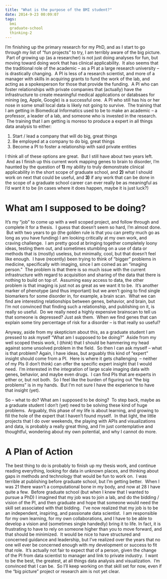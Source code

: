 ```yaml
---
title: "What is the purpose of the BMI student?"
date: 2014-9-23 00:09:07
tags:
  bmi
  graduate-school
  thinking-2
---
```



I’m finishing up the primary research for my PhD, and as I start to go through my list of “fun projects” to try, I am terribly aware of the big picture.  Part of growing up (as a researcher) is not just doing analyses for fun, but moving toward doing work that has clinical applicability.  It also seems that the traditional role of the academic – as a PI at a large research university – is drastically changing.  A PI is less of a research scientist, and more of a manager with skills in acquiring grants to fund the work of the lab, and acting as a spokesperson for those that provide the funding.  A PI who can foster relationships with private companies that (actually) have the infrastructure to create meaningful medical applications or databsaes for mining (eg, Apple, Google) is a successful one.  A PI who still has his or her nose in some small local data is likely not going to survive.  The training that I am getting in Biomedical Informatics used to be to make an academic – a professor, a leader of a lab, and someone who is invested in the research.  The training that I am getting is moreso to produce a expert in all things data analysis to either:

1. Start / lead a company that will do big, great things
2. Be employed at a company to do big, great things
3. Become a PI to foster a relationship with said private entities

I think all of these options are great.  But I still have about two years left.  And as I finish up this current work mapping genes to brain to disorder, I’m haunted by the question of **1)** my ability to truly demonstrate clinical applicability in the short scope of graduate school, and **2)** what I should work on next that could be useful, and **3)** if any work that can be done in the scope of a graduate school career can ever really be as meaningful as I’d want it to be (in cases where it does happen, maybe it is just luck?)


# 


# What am I supposed to be doing?

It’s my “job” to come up with a well scoped project, and follow through and complete it for a thesis.  I guess that doesn’t seem so hard, I’m almost done.  But with two years to go (the golden rule is that you can pretty much go as long as you have funding) I am looking critically at my own work, and craving challenge.  I am pretty good at bringing together completely loony ideas, testing them out, and sometimes stumbling on a use of data or methods that is (mostly) useless, but minimally, cool, but that doesn’t feel like enough.  I have (recently) been trying to think of “bigger” problems in medicine, specifically with imaging, since I am coined as an “imaging person.”  The problem is that there is so much issue with the current infrastructure with regard to acquisition and sharing of the data that there is nothing to build on top of.  Assuming easy access to data, the other problem is that imaging is just not as great as we want it to be.  It’s another marker of phenotype (and thus important) but we aren’t going to find single biomarkers for some disorder in, for example, a brain scan.  What we can find are interesting relationships between genes, behavior, and brain, but I’m not convinced that finding such a relationship, and publishing on it, is really so useful.  Do we really need a highly expensive brainscan to tell us that someone is depressed? Just ask them.  When we find genes that can explain some tiny percentage of risk for a disorder – is that really so useful?

Anyway, aside from my skepticism about this, as a graduate student I am pressed to ask myself “What am I supposed to be doing?”  Aside from my well scoped thesis work, I (*think*) that I should be hammering my head against some unsolved problem in the field.  So then I can ask myself – what is that problem? Again, I have ideas, but arguably this kind of “expert” insight should come from a PI.  Here is where it gets challenging  – neither of my PIs (I don’t think) can offer the specific expert insight that I would need.  I’m interested in the integration of large scale imaging data with genes, behavior, and maybe even drugs.  I can find PIs that are experts in either or, but not both.  So I feel like the burden of figuring out “the big problems” is in my hands.  But I’m not sure I have the experience to have that insight (yet).

So – what to do? What am I supposed to be doing?  To step back, maybe as a graduate student I don’t (yet) need to be solving these kind of huge problems.  Arguably, this phase of my life is about learning, and growing to fill the hole of the expert that I haven’t found myself.  In that light, the little projects that I do over weekends, the playing with APIs and visualizations and data, is probably a really great thing, and I’m just contemplative and thoughtful, wondering about my own potential, and why I cannot do more.


# A Plan of Action

The best thing to do is probably to finish up my thesis work, and continue reading everything, looking for data in unknown places, and thinking about gaps in methods and technology that would be fun to work on.  I was terrible at publishing before graduate school, but I’m getting better.  When I was 21 there wasn’t a computational bone in my body, and now at 28 I have quite a few.  Before graduate school (but when I knew that I wanted to pursue a PhD) I imagined that my job was to join a lab, and do the bidding / vision of the PI, and then graduate and hope that someone would need the skill set associated with that bidding.  I’ve now realized that my job is to be an independent, inspiring, and passionate data scientist.  I am responsible for my own learning, for my own collaborations, and I have to be able to develop a vision and (sometimes single handedly) bring it to life. In fact, it is frustrating to have to rely on someone higher than you to move forward, and that should be minimized.  It would be nice to have structured and concerned guidance and leadership, but I’ve realized over the years that no one will ever be concerned enough with my development or success to fit that role.  It’s actually not fair to expect that of a person, given the change of the PI from data scientist to manager and link to private industry.  I want to be the best, the greatest, at all things data analysis and visualization.  I’m convinced that I can be.  So I’ll keep working on that skill set for now, even if the “big picture” project or research aim is not yet clear.


